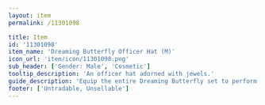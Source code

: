 ```yaml
---
layout: item
permalink: /11301098

title: Item
id: '11301098'
item_name: 'Dreaming Butterfly Officer Hat (M)'
icon_url: 'item/icon/11301098.png'
sub_header: ['Gender: Male', 'Cosmetic']
tooltip_description: 'An officer hat adorned with jewels.'
guide_description: 'Equip the entire Dreaming Butterfly set to perform special animations.'
footer: ['Untradable, Unsellable']
---
```

